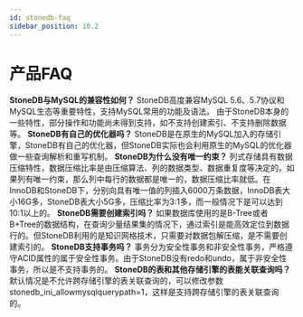 ```yaml
---
id: stonedb-faq
sidebar_position: 10.2
---
```


# 产品FAQ

**StoneDB与MySQL的兼容性如何？**
StoneDB高度兼容MySQL 5.6、5.7协议和MySQL生态等重要特性，支持MySQL常用的功能及语法。
由于StoneDB本身的一些特性，部分操作和功能尚未得到支持，如不支持创建索引、不支持删除数据等。
**StoneDB有自己的优化器吗？**
StoneDB是在原生的MySQL加入的存储引擎，StoneDB有自己的优化器，但StoneDB实际也会利用原生的MySQL的优化器做一些查询解析和重写机制。
**StoneDB为什么没有唯一约束？**
列式存储具有数据压缩特性，数据压缩比率是由压缩算法、列的数据类型、数据重复度等决定的。如果列有唯一约束，那么列中每行的数据都是唯一的，数据压缩比率就低。在InnoDB和StoneDB下，分别向具有唯一值的列插入6000万条数据，InnoDB表大小16G多，StoneDB表大小5G多，压缩比率为3:1多，而一般情况下是可以达到10:1以上的。
**StoneDB需要创建索引吗？**
如果数据库使用的是B-Tree或者B+Tree的数据结构，在查询少量结果集的情况下，通过索引是能高效定位到数据行的。但StoneDB利用的是知识网格技术，只需要对数据包解压缩，是不需要创建索引的。
**StoneDB支持事务吗？**
事务分为安全性事务和非安全性事务，严格遵守ACID属性的属于安全性事务。由于StoneDB没有redo和undo，属于非安全性事务，所以是不支持事务的。
**StoneDB的表和其他存储引擎的表能关联查询吗？**
默认情况是不允许跨存储引擎的表关联查询的，可以修改参数stonedb_ini_allowmysqlquerypath=1，这样是支持跨存储引擎的表关联查询的。
